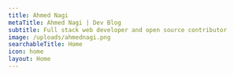 ```yaml
---
title: Ahmed Nagi
metaTitle: Ahmed Nagi | Dev Blog
subtitle: Full stack web developer and open source contributor
image: /uploads/ahmednagi.png
searchableTitle: Home
icon: home
layout: Home
---
```

